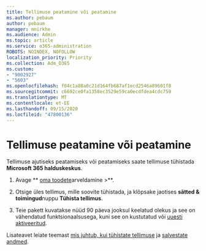 ```yaml
---
title: Tellimuse peatamine või peatamine
ms.author: pebaum
author: pebaum
manager: mnirkhe
ms.audience: Admin
ms.topic: article
ms.service: o365-administration
ROBOTS: NOINDEX, NOFOLLOW
localization_priority: Priority
ms.collection: Adm_O365
ms.custom:
- "9002927"
- "5603"
ms.openlocfilehash: f04c1a88a0c21d164fb687af1ecd2546a89601f8
ms.sourcegitcommit: c6692ce0fa1358ec3529e59ca0ecdfdea4cdc759
ms.translationtype: MT
ms.contentlocale: et-EE
ms.lasthandoff: 09/15/2020
ms.locfileid: "47800136"
---
```

# <a name="suspend-or-pause-a-subscription"></a>Tellimuse peatamine või peatamine

Tellimuse ajutiseks peatamiseks või peatamiseks saate tellimuse tühistada **Microsoft 365 halduskeskus**.

1. Avage ** [oma toodete](https://go.microsoft.com/fwlink/p/?linkid=842054)arveldamine >**.

2. Otsige üles tellimus, mille soovite tühistada, ja klõpsake jaotises **sätted & toimingud**nuppu **Tühista tellimus**.

3. Teie pakett kuvatakse nüüd 90 päeva jooksul keelatud olekus ja see on vähendatud funktsionaalsusega, kuni see on kustutatud või [uuesti aktiveeritud](https://docs.microsoft.com/microsoft-365/commerce/subscriptions/reactivate-your-subscription?view=o365-worldwide).

Lisateavet leiate teemast [mis juhtub, kui tühistate tellimuse](https://docs.microsoft.com/microsoft-365/commerce/subscriptions/cancel-your-subscription?view=o365-worldwide#what-happens-when-you-cancel-a-subscription) ja [salvestate andmed](https://go.microsoft.com/fwlink/p/?linkid=842054).
